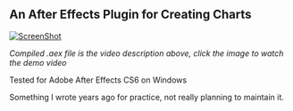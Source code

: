 ## An After Effects Plugin for Creating Charts

[![ScreenShot](https://img.youtube.com/vi/4mEvQbAaT2Y/hqdefault.jpg)](https://youtu.be/4mEvQbAaT2Y)

*Compiled .aex file is the video description above, click the image to watch the demo video*

Tested for Adobe After Effects CS6 on Windows

Something I wrote years ago for practice,
not really planning to maintain it.
